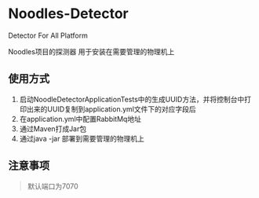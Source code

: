 # Noodles-Detector

Detector For All Platform

Noodles项目的探测器 用于安装在需要管理的物理机上

## 使用方式

1. 启动NoodleDetectorApplicationTests中的生成UUID方法，并将控制台中打印出来的UUID复制到application.yml文件下的对应字段后
2. 在application.yml中配置RabbitMq地址
3. 通过Maven打成Jar包
4. 通过java -jar 部署到需要管理的物理机上

## 注意事项

> 默认端口为7070
